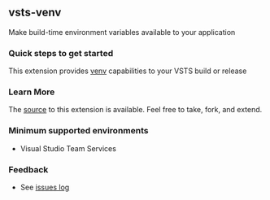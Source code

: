 ## vsts-venv ##

Make build-time environment variables available to your application

### Quick steps to get started ###

This extension provides [venv](https://github.com/GaryB432/venv) capabilities to your VSTS build or release

### Learn More

The [source](https://github.com/GaryB432/vsts-venv) to this extension is available. Feel free to take, fork, and extend.

### Minimum supported environments ###

- Visual Studio Team Services

### Feedback ###
- See [issues log](https://github.com/GaryB432/vsts-venv/issues)
